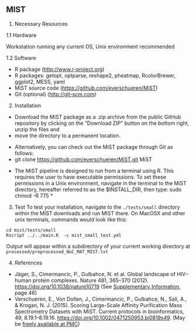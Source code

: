 MIST
----

1. Necessary Resources

1.1 Hardware

Workstation running any current OS, Unix environment recommended

1.2 Software

- R package (http://www.r-project.org)
- R packages: getopt, optparse, reshape2, pheatmap, RcolorBrewer, ggplot2, MESS, yaml
- MiST source code (https://github.com/everschueren/MiST)
- Git (optional) (http://git-scm.com)

2. Installation

- Download the MiST package as a .zip archive from the public GitHub repository by clicking on the “Download ZIP” button on the bottom right, unzip the files and
- move the directory to a permanent location.
+ Alternatively, you can check out the MiST package through Git as follows:
+ git clone https://github.com/everschueren/MiST.git MiST
- The MiST pipeline is designed to run from a terminal using R. This requires the user to have executable permissions. To set these permissions in a Unix environment, navigate in the terminal to the MiST directory, hereafter referred to as the $INSTALL_DIR, then type: sudo chmod -R 775 *

3. Test 
To test your installation, navigate to the `./tests/small` directory within the MIST downloads and run MIST there. On MacOSX and other unix terminals, commands would look like this:

```
cd mist/tests/small
Rscript ../../main.R  -c mist_small_test.yml	
``` 

Output will appear within a subdirectory of your current working directory at `processed/preprocessed_NoC_MAT_MIST.txt`


4. References
- Jäger, S., Cimermancic, P., Gulbahce, N. et al. Global landscape of HIV–human protein complexes. Nature 481, 365–370 (2012). https://doi.org/10.1038/nature10719 (See [Supplementary Information](https://static-content.springer.com/esm/art%3A10.1038%2Fnature10719/MediaObjects/41586_2012_BFnature10719_MOESM288_ESM.pdf), page 46)
- Verschueren, E., Von Dollen, J., Cimermancic, P., Gulbahce, N., Sali, A., & Krogan, N. J. (2015). Scoring Large-Scale Affinity Purification Mass Spectrometry Datasets with MiST. Current protocols in bioinformatics, 49, 8.19.1–8.19.16. https://doi.org/10.1002/0471250953.bi0819s49. (May be [freely available at PMC](https://www.ncbi.nlm.nih.gov/pmc/articles/PMC4378866/))
